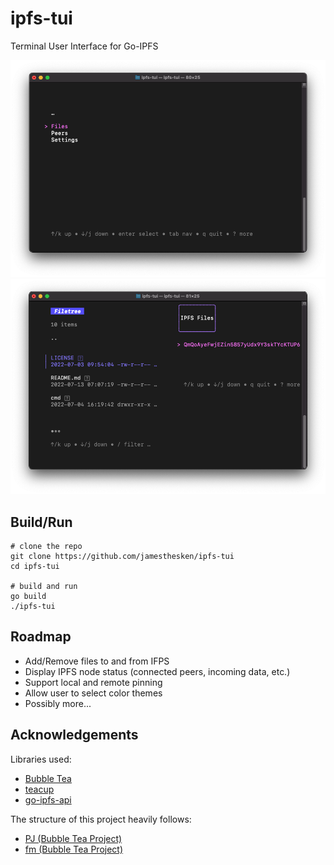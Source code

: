 # ipfs-tui
Terminal User Interface for Go-IPFS

![main menu](./assets/main_menu.png)
![file ui](./assets/file_ui.png)

## Build/Run
```
# clone the repo
git clone https://github.com/jamesthesken/ipfs-tui
cd ipfs-tui

# build and run
go build
./ipfs-tui
```

## Roadmap

* Add/Remove files to and from IFPS
* Display IPFS node status (connected peers, incoming data, etc.)
* Support local and remote pinning
* Allow user to select color themes
* Possibly more...

## Acknowledgements

Libraries used:
* [Bubble Tea](https://github.com/charmbracelet/bubbletea)
* [teacup](https://github.com/knipferrc/teacup)
* [go-ipfs-api](https://github.com/ipfs/go-ipfs-api)

The structure of this project heavily follows:
* [PJ (Bubble Tea Project)](https://github.com/bashbunni/pjs)
* [fm (Bubble Tea Project)](https://github.com/knipferrc/fm)
